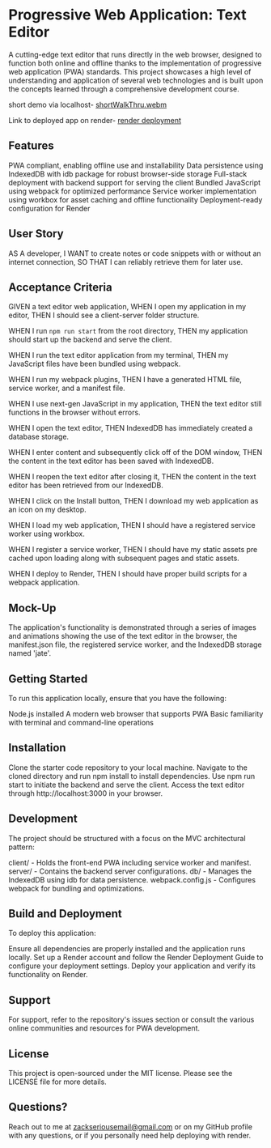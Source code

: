 # Progressive Web Application: Text Editor
A cutting-edge text editor that runs directly in the web browser, designed to function both online and offline thanks to the implementation of progressive web application (PWA) standards. This project showcases a high level of understanding and application of several web technologies and is built upon the concepts learned through a comprehensive development course.

short demo via localhost- [shortWalkThru.webm](https://github.com/HackDehZack/TextEditor/assets/140559436/02977ced-ce39-4530-b236-6bf1fdf68ad7)

Link to deployed app on render-  [render deployment](https://texteditorpwazackdehhack.onrender.com/)

## Features
PWA compliant, enabling offline use and installability
Data persistence using IndexedDB with idb package for robust browser-side storage
Full-stack deployment with backend support for serving the client
Bundled JavaScript using webpack for optimized performance
Service worker implementation using workbox for asset caching and offline functionality
Deployment-ready configuration for Render

## User Story
AS A developer,
I WANT to create notes or code snippets with or without an internet connection,
SO THAT I can reliably retrieve them for later use.

## Acceptance Criteria
GIVEN a text editor web application,
WHEN I open my application in my editor,
THEN I should see a client-server folder structure.

WHEN I run `npm run start` from the root directory,
THEN my application should start up the backend and serve the client.

WHEN I run the text editor application from my terminal,
THEN my JavaScript files have been bundled using webpack.

WHEN I run my webpack plugins,
THEN I have a generated HTML file, service worker, and a manifest file.

WHEN I use next-gen JavaScript in my application,
THEN the text editor still functions in the browser without errors.

WHEN I open the text editor,
THEN IndexedDB has immediately created a database storage.

WHEN I enter content and subsequently click off of the DOM window,
THEN the content in the text editor has been saved with IndexedDB.

WHEN I reopen the text editor after closing it,
THEN the content in the text editor has been retrieved from our IndexedDB.

WHEN I click on the Install button,
THEN I download my web application as an icon on my desktop.

WHEN I load my web application,
THEN I should have a registered service worker using workbox.

WHEN I register a service worker,
THEN I should have my static assets pre cached upon loading along with subsequent pages and static assets.

WHEN I deploy to Render,
THEN I should have proper build scripts for a webpack application.

## Mock-Up
The application's functionality is demonstrated through a series of images and animations showing the use of the text editor in the browser, the manifest.json file, the registered service worker, and the IndexedDB storage named 'jate'.

## Getting Started
To run this application locally, ensure that you have the following:

Node.js installed
A modern web browser that supports PWA
Basic familiarity with terminal and command-line operations

## Installation
Clone the starter code repository to your local machine.
Navigate to the cloned directory and run npm install to install dependencies.
Use npm run start to initiate the backend and serve the client.
Access the text editor through http://localhost:3000 in your browser.

## Development
The project should be structured with a focus on the MVC architectural pattern:

client/ - Holds the front-end PWA including service worker and manifest.
server/ - Contains the backend server configurations.
db/ - Manages the IndexedDB using idb for data persistence.
webpack.config.js - Configures webpack for bundling and optimizations.

## Build and Deployment
To deploy this application:

Ensure all dependencies are properly installed and the application runs locally.
Set up a Render account and follow the Render Deployment Guide to configure your deployment settings.
Deploy your application and verify its functionality on Render.
## Support
For support, refer to the repository's issues section or consult the various online communities and resources for PWA development.

## License
This project is open-sourced under the MIT license. Please see the LICENSE file for more details.

## Questions?
Reach out to me at zackseriousemail@gmail.com or on my GitHub profile with any questions, or if you personally need help deploying with render. 
